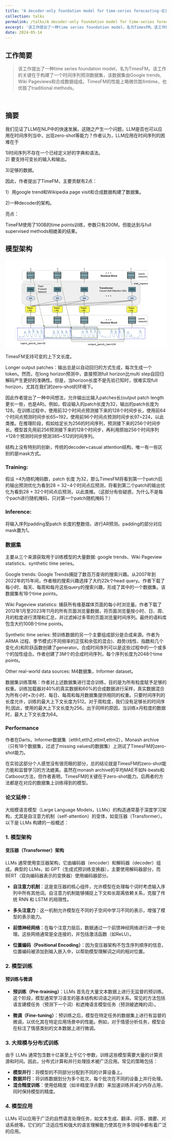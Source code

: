 ```yaml
---
title: "A decoder-only foundation model for time-series forecasting-论文阅读"
collection: talks
permalink: /talks/A decoder-only foundation model for time-series forecasting
excerpt: '该工作提出了一种time series foundation model，名为TimesFM。该工作的关键在于构建了一个时间序列预测数据集，该数据集由Google trends, Wiki Pageviews和合成数据组成。TimesFM的性能上略微优胜llmtime，也优胜了traditional methods。'
date: 2024-05-14
---
```


## 工作简要

> 该工作提出了一种time series foundation model，名为TimesFM。该工作的关键在于构建了一个时间序列预测数据集，该数据集由Google trends, Wiki Pageviews和合成数据组成。TimesFM的性能上略微优胜llmtime，也优胜了traditional methods。

<br/>


##  摘要

我们见证了LLM在NLP中的快速发展。这随之产生一个问题，LLM是否也可以应用在时间序列当中，出现zero-shot等能力？作者认为，LLM应用在时间序列的困难在于

1)时间序列不存在一个已经定义好的字典和语法。
<br/>2) 要支持可变长的输入和输出。

3)足够的数据。

因此，作者提出了TimeFM，主要贡献有2点：

1）用google trend和Wikipedia page visit和合成数据构建了数据集。

2)一种decoder的架构。

亮点：<br/>

TimeFM使用了100B的time points训练，参数只有200M。但能达到与full supervised methods相媲美的结果。

## 模型架构

<img src='/images/tf_llm_1.png'>


TimesFM支持可变的上下文长度。 <br/>

Longer output patches：输出总是以自动回归的方式生成，每次生成一个token。然而，在long horizon预测中，直接预测full horizon比multi step自回归解码产生更好的准确性。但是，当horizon长度不是先验已知时，很难实现full horizon，尤其在我们的zero-shot的环境下。

因此作者提出了一种中间想法，允许输出比输入patches长(output patch length更长一些，也是AR)。例如，假设输入的patch长度为32，输出的patch长度为128。在训练过程中，使用前32个时间点预测接下来的128个时间步长，使用前64个时间点预测时间步长65~192，使用前96个时间点预测时间步长97~224，以此类推。在推理阶段，假如给定长为256的时间序列，预测接下来的256个时间步长。模型首先用前256预测接下来的128个时间步，再利用原始256个时间序列+128个预测时间步预测385~512的时间序列。

结构上没有特别的创新，传统的decoder+casual attention结构，唯一有一些区别的是mask方式。

### Training:


假设 =4为随机掩码数，patch 长度 
为32，那么TimesFM将看到第一个patch后的输出预测优化为看到28 = 32−4个时间点后预测，将看到第二个patch的输出优化为看到28 + 32个时间点后预测，以此类推。（这部分有些疑惑，为什么不是每个pach进行随机掩码，只对第一个patch随机掩码？）

### Inference:

将输入序列padding至patch 长度的整数倍，进行AR预测。padding的部分对应mask置为1。

### 数据集

主要从三个来源获取用于训练模型的大量数据: google trends、Wiki Pageview statistics、synthetic time series。

Google trends: Google Trends捕捉了数百万查询的搜索兴趣。从2007年到2022年的15年间，作者根的搜索兴趣选择了大约22k个head query。作者下载了每小时、每天、每周和每月这些query的搜索兴趣，形成了其中的一个数据集。该数据集有1B个time points。

Wiki Pageview statistics: 捕获所有维基媒体页面的每小时浏览量。作者下载了2012年1月至2023年11月的所有页面浏览量数据，将页面浏览量按小时、日、周、月的粒度进行清理和汇总，并过滤掉过多零的页面浏览量时间序列。最终的语料库包含大约100B个time points。

Synthetic time series: 预训练数据的另一个主要组成部分是合成来源。作者为ARMA 过程、季节模式(不同频率的正弦和余弦的混合)、趋势(线性、指数和几个变化点)和阶跃函数创建了generator。合成时间序列可以是这些过程中的一个或多个的加性组合。作者创建了3M个的合成时间序列，每个序列长度为2048个time points。

Other real-world data sources: M4数据集，Informer dataset。

数据集训练策略：作者对上述数据集进行混合训练，目的是为所有粒度赋予足够的权重。训练加载器对40%的真实数据和60%的合成数据进行采样，真实数据混合为所有小时+次小时、每日、每周和每月数据集提供相同的权重。只要时间序列的长度允许，训练的最大上下文长度为512。对于周粒度，我们没有足够长的时间序列;因此，使用的最大上下文长度为256。出于同样的原因，当训练≥月粒度的数据时，最大上下文长度为64。





### Performance

作者在Darts，Informer数据集（etth1,etth2,ettm1,ettm2），Monash archive（只有18个数据集，过滤了missing values的数据集）上测试了TimesFM的zero-shot能力。

在实验这部分个人感觉没有很亮眼的部分，总的结论就是TimesFM的zero-shot能力能和监督学习的方法媲美。虽然在monash archive的平均MAE不如N-beats和Catboost方法，但作者表明，TimesFM的关键在于zero-shot能力。后两者的方法都是在对应的数据集上训练得到的模型。


### 论文延伸：

大规模语言模型（Large Language Models，LLMs）的构造通常基于深度学习架构，尤其是自注意力机制（self-attention）的变体，如变压器（Transformer）。以下是 LLMs 构建的一般概述：

### 1. **模型架构**

#### 变压器（Transformer）架构
LLMs 通常使用变压器架构，它由编码器（encoder）和解码器（decoder）组成。典型的 LLMs，如 GPT（生成式预训练变换器），主要使用解码器部分，而 BERT（双向编码器表示的变换器）使用编码器部分。

- **自注意力机制**：这是变压器的核心组件，允许模型在处理每个词时考虑输入序列中所有其他词。自注意力机制能够捕捉上下文和长距离依赖关系，克服了传统 RNN 和 LSTM 的局限性。

- **多头注意力**：这一机制允许模型在不同的子空间中学习不同的表示，增强了模型的表示能力。

- **前馈神经网络**：在每个注意力层后，数据通过一个前馈神经网络进行进一步处理。这些网络通常是全连接的，并包括激活函数（如ReLU）。

- **位置编码（Positional Encoding）**：因为变压器架构不包含序列顺序的信息，位置编码被添加到输入嵌入中，以帮助模型理解词之间的相对位置。

### 2. **模型训练**

#### 预训练与微调
- **预训练（Pre-training）**：LLMs 首先在大量文本数据上进行无监督的预训练。这个阶段，模型通常学习语言的基本结构和词语之间的关系。常见的方法包括语言建模任务（预测下一个词）和遮掩语言模型任务（预测被遮掩的词）。

- **微调（Fine-tuning）**：预训练之后，模型在特定任务的数据集上进行有监督的微调，以优化其在特定应用场景中的性能。例如，对于情感分析任务，模型会在标注了情感类别的文本数据上进行微调。

### 3. **大规模与分布式训练**

由于 LLMs 通常包含数十亿甚至上千亿个参数，训练这些模型需要大量的计算资源和时间。因此，分布式计算和并行处理技术被广泛应用。常见的策略包括：

- **模型并行**：将模型的不同部分分配到不同的计算设备上。
- **数据并行**：将训练数据划分为多个批次，每个批次在不同的设备上并行处理。
- **混合精度训练**：使用低精度（如半精度浮点数）来加速训练并减少内存占用，同时保持模型的精度。

### 4. **模型应用**

LLMs 可以应用于广泛的自然语言处理任务，如文本生成、翻译、问答、摘要、对话系统等。它们的广泛适应性和强大的语言理解能力使其在许多领域中都有着广泛的应用。


